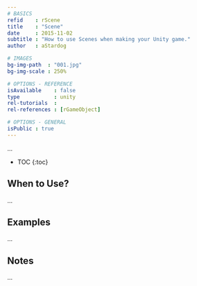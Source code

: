 ```yaml
---
# BASICS
refid    : rScene
title    : "Scene"
date     : 2015-11-02
subtitle : "How to use Scenes when making your Unity game."
author   : aStardog

# IMAGES
bg-img-path  : "001.jpg"
bg-img-scale : 250%

# OPTIONS - REFERENCE
isAvailable    : false
type           : unity
rel-tutorials  : 
rel-references : [rGameObject]

# OPTIONS - GENERAL
isPublic : true
---
```

...

* TOC
{:toc}

## When to Use?

...

## Examples

...

## Notes

...